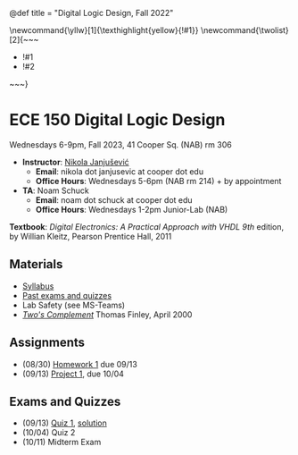 @def title = "Digital Logic Design, Fall 2022"

\newcommand{\yllw}[1]{\texthighlight{yellow}{!#1}}
\newcommand{\twolist}[2]{~~~ <ul><li>!#1</li><li>!#2</li></ul> ~~~}

# ECE 150 Digital Logic Design

Wednesdays 6-9pm, Fall 2023, 41 Cooper Sq. (NAB) rm 306

* **Instructor**: [Nikola Janjušević](/)
    - **Email**: nikola dot janjusevic at cooper dot edu
    - **Office Hours**: Wednesdays 5-6pm (NAB rm 214) + by appointment
* **TA**: Noam Schuck
    - **Email**: noam dot schuck at cooper dot edu
    - **Office Hours**: Wednesdays 1-2pm Junior-Lab (NAB)

**Textbook**: *Digital Electronics: A Practical Approach with VHDL 9th* 
    edition, by Willian Kleitz, Pearson Prentice Hall, 2011

## Materials 
- [Syllabus](/assets/dld23/syllabus.pdf)
- [Past exams and quizzes](/teaching/dld)
- Lab Safety (see MS-Teams)
- [*Two's Complement*](https://www.cs.cornell.edu/~tomf/notes/cps104/twoscomp.html) Thomas Finley, April 2000

## Assignments
- (08/30) [Homework 1](/assets/dld23/hw1.pdf) due 09/13
- (09/13) [Project 1](/assets/dld23/project1.pdf), due 10/04
<!-- - (09/27) Homework 2, due 10/18 -->
<!-- - (10/18) Project 2, due 11/08, Logisim due 11/01 -->
<!-- - (11/08) Final Project, due 12/13 (report due 12/20) -->

## Exams and Quizzes 
- (09/13) [Quiz 1](/assets/dld23/quiz1.pdf), [solution](/assets/dld23/quiz1_solution.pdf)
- (10/04) Quiz 2
- (10/11) Midterm Exam
<!-- - (10/25) Quiz 3 -->
<!-- - (11/15) Quiz 4 -->
<!-- - (11/29) Final Exam -->


